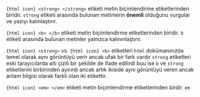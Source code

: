 
`{html icon} <strong> </strong>` etiketi metin biçimlendirme etiketlerinden biridir. `strong` etiketi arasında bulunan metinlerin **önemli** olduğunu vurgular ve yazıyı kalınlaştırır.

`{html icon} <b> </b>` etiketi metin biçimlendirme etiketlerinden biridir. `b` etiketi arasında bulunan metinler yalnızca kalınınlaştırır.

`{html icon} <strong>` vs. `{html icon} <b>` etiketleri `html` dokümanınızda temel olarak aynı görüntüyü verir ancak ufak bir fark vardır `strong` etiketleri eski tarayıcılarda altı çizili bir şekilde de ifade edilirdi buu ise `b` ve `strong` etiketlerini birbirinden ayırırdı ancak artık ikiside aynı görüntüyü veren ancak anlam bilgisi olarak farklı olan iki etikettir. 

`{html icon} <em> </em>` etiketi metin biçimlendirme etiketlerinden birdir. `em` 